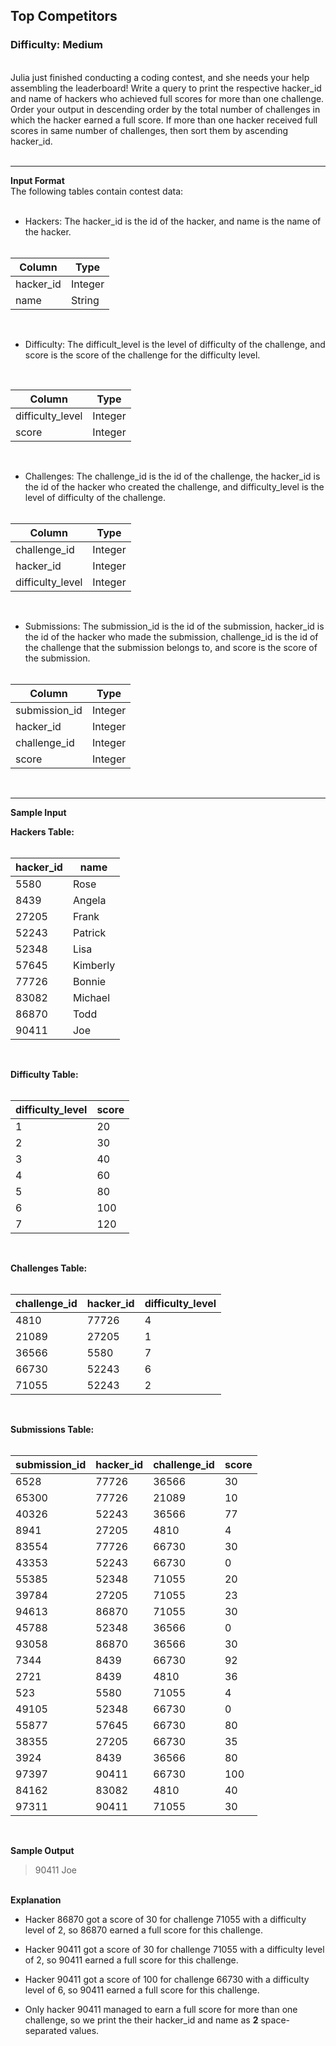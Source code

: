 ## Top Competitors

### Difficulty: Medium

<br>Julia just finished conducting a coding contest, and she needs your help assembling the leaderboard! Write a query to print the respective hacker_id and name of hackers who achieved full scores for more than one challenge. Order your output in descending order by the total number of challenges in which the hacker earned a full score. If more than one hacker received full scores in same number of challenges, then sort them by ascending hacker_id.
<br><br>
<hr>

**Input Format**
<br>The following tables contain contest data:<br><br>

- Hackers: The hacker_id is the id of the hacker, and name is the name of the hacker.
<br><br>

| Column    | Type    |
|-----------|---------|
| hacker_id | Integer |
| name      | String  |
<br>


<ul><li>Difficulty: The difficult_level is the level of difficulty of the challenge, and score is the score of the challenge for the difficulty level.</li></ul> 
<br>

| Column           | Type    |
|------------------|---------|
| difficulty_level | Integer |
| score            | Integer |
<br>

- Challenges: The challenge_id is the id of the challenge, the hacker_id is the id of the hacker who created the challenge, and difficulty_level is the level of difficulty of the challenge.
<br><br>

| Column           | Type    |
|------------------|---------|
| challenge_id     | Integer |
| hacker_id        | Integer |
| difficulty_level | Integer |
<br>

- Submissions: The submission_id is the id of the submission, hacker_id is the id of the hacker who made the submission, challenge_id is the id of the challenge that the submission belongs to, and score is the score of the submission.
  <br><br>

| Column        | Type    |
|---------------|---------|
| submission_id | Integer |
| hacker_id     | Integer |
| challenge_id  | Integer |
| score         | Integer |
<br>

<hr>

**Sample Input**

**Hackers Table:**<br><br>

| hacker_id | name     |
|-----------|----------|
| 5580      | Rose     |
| 8439      | Angela   |
| 27205     | Frank    |
| 52243     | Patrick  |
| 52348     | Lisa     |
| 57645     | Kimberly |
| 77726     | Bonnie   |
| 83082     | Michael  |
| 86870     | Todd     |
| 90411     | Joe      |
<br>

**Difficulty Table:**<br><br>

| difficulty_level | score |
|------------------|-------|
| 1                | 20    |
| 2                | 30    |
| 3                | 40    |
| 4                | 60    |
| 5                | 80    |
| 6                | 100   |
| 7                | 120   |
<br>

**Challenges Table:**<br><br>

| challenge_id | hacker_id | difficulty_level |
|--------------|-----------|------------------|
| 4810         | 77726     | 4                |
| 21089        | 27205     | 1                |
| 36566        | 5580      | 7                |
| 66730        | 52243     | 6                |
| 71055        | 52243     | 2                |
<br>

**Submissions Table:**<br><br>

| submission_id | hacker_id | challenge_id | score |
|---------------|-----------|--------------|-------|
| 6528          | 77726     | 36566        | 30    |
| 65300         | 77726     | 21089        | 10    |
| 40326         | 52243     | 36566        | 77    |
| 8941          | 27205     | 4810         | 4     |
| 83554         | 77726     | 66730        | 30    |
| 43353         | 52243     | 66730        | 0     |
| 55385         | 52348     | 71055        | 20    |
| 39784         | 27205     | 71055        | 23    |
| 94613         | 86870     | 71055        | 30    |
| 45788         | 52348     | 36566        | 0     |
| 93058         | 86870     | 36566        | 30    |
| 7344          | 8439      | 66730        | 92    |
| 2721          | 8439      | 4810         | 36    |
| 523           | 5580      | 71055        | 4     |
| 49105         | 52348     | 66730        | 0     |
| 55877         | 57645     | 66730        | 80    |
| 38355         | 27205     | 66730        | 35    |
| 3924          | 8439      | 36566        | 80    |
| 97397         | 90411     | 66730        | 100   |
| 84162         | 83082     | 4810         | 40    |
| 97311         | 90411     | 71055        | 30    |
<br>

**Sample Output**

>90411 Joe

<br>**Explanation**

- Hacker 86870 got a score of 30 for challenge 71055 with a difficulty level of 2, so 86870 earned a full score for this challenge.

- Hacker 90411 got a score of 30 for challenge 71055 with a difficulty level of 2, so 90411 earned a full score for this challenge.

- Hacker 90411 got a score of 100 for challenge 66730 with a difficulty level of 6, so 90411 earned a full score for this challenge.

- Only hacker 90411 managed to earn a full score for more than one challenge, so we print the their hacker_id and name as **2** space-separated values.